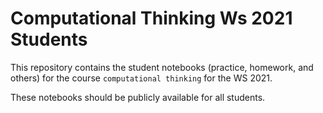 # Computational Thinking Ws 2021 Students

This repository contains the student notebooks (practice, homework, and others) for the course ``computational thinking`` for the WS 2021.

These notebooks should be publicly available for all students.
